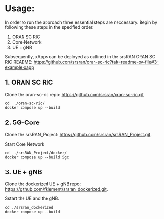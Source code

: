 # Usage:

In order to run the approach three essential steps are neccessary.
Begin by following these steps in the specified order.

1. ORAN SC RIC
2. Core-Network
3. UE + gNB

Subsequently, xApps can be deployed as outlined in the srsRAN ORAN SC RIC README:
https://github.com/srsran/oran-sc-ric?tab=readme-ov-file#3-example-xapp

## 1. ORAN SC RIC

Clone the oran-sc-ric repo: https://github.com/srsran/oran-sc-ric.git

```
cd  ./oran-sc-ric/
docker compose up --build
```

## 2. 5G-Core

Clone the srsRAN_Project: https://github.com/srsran/srsRAN_Project.git.

Start Core Network

```
cd  ./srsRAN_Project/docker/
docker compose up --build 5gc
```

## 3. UE + gNB

Clone the dockerized UE + gNB repo: https://github.com/fklement/srsran_dockerized.git.

Sstart the UE and the gNB.

```
cd ./srsran_dockerized
docker compose up --build
```
